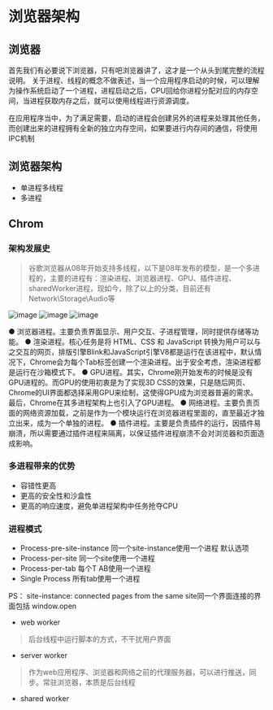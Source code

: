 # 浏览器架构

## 浏览器
首先我们有必要说下浏览器，只有吧浏览器讲了，这才是一个从头到尾完整的流程说明。
关于进程、线程的概念不做表述，当一个应用程序启动的时候，可以理解为操作系统启动了一个进程，进程启动之后，CPU回给你进程分配对应的内存空间，当进程获取内存之后，就可以使用线程进行资源调度。

在应用程序当中，为了满足需要，启动的进程会创建另外的进程来处理其他任务，而创建出来的进程拥有全新的独立内存空间，如果要进行内存间的通信，将使用IPC机制

## 浏览器架构
* 单进程多线程
* 多进程

## Chrom

###  架构发展史
> 谷歌浏览器从08年开始支持多线程，以下是08年发布的模型，是一个多进程的，主要的进程有：渲染进程、浏览器进程、GPU、插件进程、sharedWorker进程，现如今，除了以上的分类，目前还有Network\Storage\Audio等

![image](https://github.com/lkzwc/fe-ddu/assets/84896877/f8c50875-1945-4aea-8b52-ff36a27ba107)
![image](https://github.com/lkzwc/fe-ddu/assets/84896877/cb12582e-2490-40a6-a0d3-f5b1b916630a)
![image](https://github.com/lkzwc/fe-ddu/assets/84896877/2d74c5ca-9524-4656-a89b-b65d1346d81e)

● 浏览器进程。主要负责界面显示、用户交互、子进程管理，同时提供存储等功能。
● 渲染进程。核心任务是将 HTML、CSS 和 JavaScript 转换为用户可以与之交互的网页，排版引擎Blink和JavaScript引擎V8都是运行在该进程中，默认情况下，Chrome会为每个Tab标签创建一个渲染进程。出于安全考虑，渲染进程都是运行在沙箱模式下。
● GPU进程。其实，Chrome刚开始发布的时候是没有GPU进程的。而GPU的使用初衷是为了实现3D CSS的效果，只是随后网页、Chrome的UI界面都选择采用GPU来绘制，这使得GPU成为浏览器普遍的需求。最后，Chrome在其多进程架构上也引入了GPU进程。
● 网络进程。主要负责页面的网络资源加载，之前是作为一个模块运行在浏览器进程里面的，直至最近才独立出来，成为一个单独的进程。
● 插件进程。主要是负责插件的运行，因插件易崩溃，所以需要通过插件进程来隔离，以保证插件进程崩溃不会对浏览器和页面造成影响。

### 多进程带来的优势
* 容错性更高
* 更高的安全性和沙盒性
* 更高的响应速度，避免单进程架构中任务抢夺CPU


### 进程模式
* Process-pre-site-instance 同一个site-instance使用一个进程 默认选项
* Process-per-site 同一个site使用一个进程
* Process-per-tab 每个T AB使用一个进程
* Single Process 所有tab使用一个进程

PS： site-instance: connected pages from the same site同一个界面连接的界面包括 window.open


* web worker
> 后台线程中运行脚本的方式，不干扰用户界面
* server worker 
> 作为web应用程序、浏览器和网络之前的代理服务器，可以进行推送，同步。常驻浏览器，本质是后台线程
* shared worker 